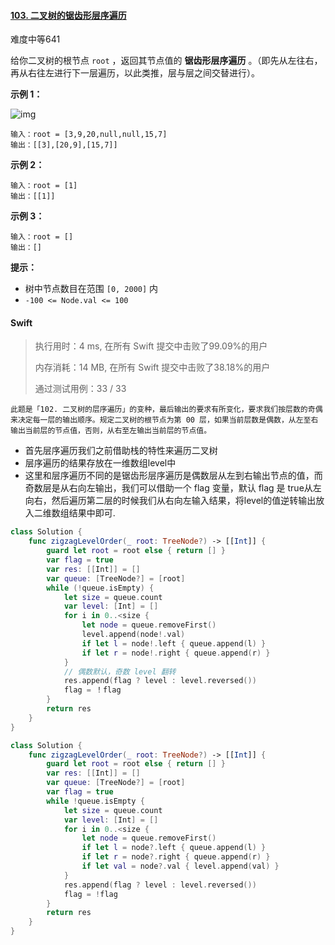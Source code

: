 #### [103. 二叉树的锯齿形层序遍历](https://leetcode.cn/problems/binary-tree-zigzag-level-order-traversal/)

难度中等641

给你二叉树的根节点 `root` ，返回其节点值的 **锯齿形层序遍历** 。（即先从左往右，再从右往左进行下一层遍历，以此类推，层与层之间交替进行）。

 

**示例 1：**

![img](https://assets.leetcode.com/uploads/2021/02/19/tree1.jpg)

```
输入：root = [3,9,20,null,null,15,7]
输出：[[3],[20,9],[15,7]]
```

**示例 2：**

```
输入：root = [1]
输出：[[1]]
```

**示例 3：**

```
输入：root = []
输出：[]
```

 

**提示：**

- 树中节点数目在范围 `[0, 2000]` 内
- `-100 <= Node.val <= 100`



#### Swift

> 执行用时：4 ms, 在所有 Swift 提交中击败了99.09%的用户
>
> 内存消耗：14 MB, 在所有 Swift 提交中击败了38.18%的用户
>
> 通过测试用例：33 / 33

`此题是「102. 二叉树的层序遍历」的变种，最后输出的要求有所变化，要求我们按层数的奇偶来决定每一层的输出顺序。规定二叉树的根节点为第 00 层，如果当前层数是偶数，从左至右输出当前层的节点值，否则，从右至左输出当前层的节点值。`

- 首先层序遍历我们之前借助栈的特性来遍历二叉树
- 层序遍历的结果存放在一维数组level中
- 这里和层序遍历不同的是锯齿形层序遍历是偶数层从左到右输出节点的值，而奇数层是从右向左输出，我们可以借助一个 flag 变量，默认 flag 是 true从左向右，然后遍历第二层的时候我们从右向左输入结果，将level的值逆转输出放入二维数组结果中即可.

```swift
class Solution {
    func zigzagLevelOrder(_ root: TreeNode?) -> [[Int]] {
        guard let root = root else { return [] }
        var flag = true
        var res: [[Int]] = []
        var queue: [TreeNode?] = [root]
        while (!queue.isEmpty) {
            let size = queue.count 
            var level: [Int] = []
            for i in 0..<size {
                let node = queue.removeFirst()
                level.append(node!.val)
                if let l = node!.left { queue.append(l) }
                if let r = node!.right { queue.append(r) }
            }
          	// 偶数默认，奇数 level 翻转
            res.append(flag ? level : level.reversed())
            flag = ！flag
        }
        return res
    }
}
```

```swift
class Solution {
    func zigzagLevelOrder(_ root: TreeNode?) -> [[Int]] {
        guard let root = root else { return [] }
        var res: [[Int]] = []
        var queue: [TreeNode?] = [root]
        var flag = true
        while !queue.isEmpty {
            let size = queue.count
            var level: [Int] = []
            for i in 0..<size {
                let node = queue.removeFirst()
                if let l = node?.left { queue.append(l) }
                if let r = node?.right { queue.append(r) }
                if let val = node?.val { level.append(val) }
            }
            res.append(flag ? level : level.reversed())
            flag = !flag
        }
        return res
    }
}
```

